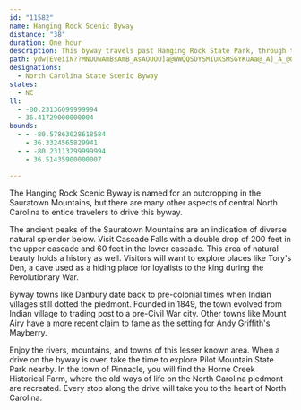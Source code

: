 ```yaml
---
id: "11582"
name: Hanging Rock Scenic Byway
distance: "38"
duration: One hour
description: This byway travels past Hanging Rock State Park, through the Sauratown Mountains.
path: ydw|EveiiN??MNOUwAmBsAmB_AsAOUOU]a@WWQQSOYSMIUKSMSGYKuAa@_A]_A_@OI}F}CQGOGQEOEQCQAc@?c@BQBa@JkFbAk@Lk@Ni@Ri@V}BlAa@TQHQFQDQDQ@S@Q@SAQASAQEQEiB]_Ce@oE}@_@Go@G_@?_@?_@B_@ByDXQB}@Fg@@g@?{@Cg@CiEg@}@Ki@E}@Ek@?y@B_ETO@a@BO?a@A_@G_@K[MqDsBgAw@cAu@e@]o@e@s@i@uB{AcBiAoBwAIEm@_@iCoA_@Si@_@Y[k@s@oGw@iH|@sBE_Bc@uF_@uD{@qCYk@QmEgCaAWqA?gGdAiLj@yHLcCY}NmDmHw@qLs@]EUOmHl@gCF}LHeLWm@P_Ax@c@`Aa@fCYX{GjCeBXs@KmAe@eAgAcAmBk@{BY]gAWQU}@mDUWYMe@?iAlAWD{@SsBsA_AcA{EqI_@e@u@e@iAM_PLoBEmASoQaFcAK_BFaGdAsAFo@GkLaF_AaAcEsHqByBeAy@_CYsCLy@Sg@k@iF{Ms@sCi@gDc@y@cCuC[k@oAgDS}Ae@iBmDaHcAkCyAyJiDkPo@cBgA{A_AgBk@qBY{A}ByF}DaNc@gC_@{Hi@{Fu@iBwDiFi@eAKg@S_CX_CpDyI|GkNz@gCLwAOyAaBuDO_BH_NEiByA_OoAiI@sIIuBaB_L_@oB}@kBy@kAe@cBSqB?wAh@}EfFiV~@mCxAyAtLiOlAqAdB{@lGk@bCcAvCuBxAyBtCsHoAaBq@gCqAmJDmDEy@[wAwA}CsD{QeCmNMkA?cBXeBl@yAZe@hEeEh@aAb@qB?oAoA__@OeAo@wAi@m@wCuB}Bo@_Bu@u@Sy@?}@JD`@EdAKl@_AjBaAnAq@j@y@XgIxAy@Xs@l@y@vAmArAwK`H_ArAiBrEaBzCcBpCu@l@}@XqADcBGsB_@wALaAr@{BfCaAV_@R]j@[lAc@f@m@ViA?_BgA_BYgC@oA`@i@b@qJhPyC~DOf@OpAXhCClCNjA~@vCv@jG@dA[|Ci@lBw@n@WDy@Iy@RIZ@\l@fCEp@g@f@y@@W^YdD^~@Ht@Mn@i@z@Ap@PrD_BtEy@xD_@`EHv@IrB}@nF_B`E{@fG}@pBmErHmElGuA`AwD`Bo@j@i@dAg@~A{DjQSjG_@zCc@xA_A~AYx@O~AB`BM~@}D`J{@zCi@pDY~E_@~BgFvMoBtFw@v@kAr@{FlAgJjEkLhImGjDi@l@_AxBkC~AoDjKoBvDmBxBsFlFcAn@cAXu@DcL{@{A?}R`FoAd@sAr@gZbTgBlBoC|DaG`Fq@Rg@?sEeAcA@kAn@qBfCe@X{G`AyAp@{@`AqEtJyDvDy@fBaDhSBrB|AbMDtAI|@Sv@q@~@o@XiA?gFwAqBSaMjAaJjAoBd@{InFy@Xy@FmAGsJmDcBS_ADy@RsRlIsBlAo@r@e@~@g@~BElAb@bS?lEOdBYfBgAdDuB`DyB~AmBr@iFx@_GdB}GbDyAhA{@fAmUh_@cCvEcB~EePrn@I`CHlATjApM|XfCbG|GhQXxAB|@m@hEi@hBs@hAiFvFyAxBgK~Vi@fByAlS?tCNjECrAKnAaArFKrBb@dm@JhDH|@N`@Tj@XXtH~D|HzFtAp@~IxBx@HnABxS]tAP`Ad@n@f@r@bAn@zAtAtP\rAx@rAxHrFh@Ll@AhCiAn@I`Gt@|EgAlBJn@RxBfBh@Px@GnAw@t@ElExA\\NZDfAOfFBx@^~@z@bAf@Nd@?lBi@nAQr@V`BbBp@\j@J`Dq@z@DrAL|@Xj@j@jIlOH`@ZlFbAjXh@~BrB~DrA`FPlALxBO`L^jBnBfDNn@LnACfC_ArEOfAPfE[r@}A^o@x@UxAHdAh@t@bF|BdC^dEFj@Pl@l@`@~@zIp\h@z@nDjCzDlDh@~@^fAXpB@`BOlDsFnYOrACrBpBhZx@nGvKjv@Hv@Cp@Qx@i@l@kDzAuA|@if@p^}BzA}x@h]yDlDcB`CoJhViBnBcG~Cs@j@e@p@y@rC]zAG~@JfBt@dELfBOxAcA`DK|@@t@r@bEEnCS~E?zA\fH@dAI|@yDbKoAnBwFpHqHtMcFhHgBbDKf@?~@h@xCTtEXx@~@xAXpAJ`H?`BGj@a@`A_ApAq@rBmC~QYbAc@p@oBnA_@j@YlDoBlFwBlA}HhIcCvCgBrCk@lBsClPIrAJbAbCjIv@rApA`AjFrA|Aj@`@b@^x@Hf@?~@k@nEIrADdATxAzC`MVlBRxC\zAz@|@nJrCh@XhAdAjBtChBxDx@~Cx@`Ff@xA^d@xCxBZZVj@Jj@|@hJF~@ErDV~Cv@tEx@fD`AvCbEzHNfAHdEd@lBrApBtBfAr@t@nAdBx@dBlArDZ~AErFBt@TpAbBrEx@rD`FvLt@~BRxBM~Au@zFsA~EOfATfLRvETpFBr@Bl@HxBLtC`@pJL~BBd@Dn@PdCLnAJh@Jf@Nd@JZP^jAbC^v@f@dAb@~@Tb@Rd@t@zADJP`@Pf@Lb@Jf@NjADZPfB\pD@X@\?\Eb@Gh@Kd@O`@KZOVWZu@~@MPMRINGPITEPERAPAP@R@RFn@\zBJn@TtAPz@BHFTLd@Pd@NZzBtDb@t@Vf@HRHRFTDRD^Bf@@d@?Z@zFDhJAl@A`@Ab@O|DAfA@bC@n@DbAFbANfBHz@Fj@
designations:
  - North Carolina State Scenic Byway
states:
  - NC
ll:
  - -80.23136099999994
  - 36.41729000000004
bounds:
  - - -80.57863028618584
    - 36.3324565829941
  - - -80.23113299999994
    - 36.51435900000007

---
```


The Hanging Rock Scenic Byway is named for an outcropping in the Sauratown Mountains, but there are many other aspects of central North Carolina to entice travelers to drive this byway.

The ancient peaks of the Sauratown Mountains are an indication of diverse natural splendor below.  Visit Cascade Falls with a double drop of 200 feet in the upper cascade and 60 feet in the lower cascade.  This area of natural beauty holds a history as well.  Visitors will want to explore places like Tory's Den, a cave used as a hiding place for loyalists to the king during the Revolutionary War.  

Byway towns like Danbury date back to pre-colonial times when Indian villages still dotted the piedmont.  Founded in 1849, the town evolved from Indian village to trading post to a pre-Civil War city.  Other towns like Mount Airy have a more recent claim to fame as the setting for Andy Griffith's Mayberry.

Enjoy the rivers, mountains, and towns of this lesser known area.  When a drive on the byway is over, take the time to explore Pilot Mountain State Park nearby.  In the town of Pinnacle, you will find the Horne Creek Historical Farm, where the old ways of life on the North Carolina piedmont are recreated. Every stop along the drive will take you to the heart of North Carolina.
